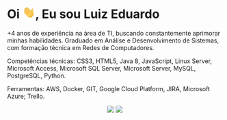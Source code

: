 # Oi <img src="https://raw.githubusercontent.com/ABSphreak/ABSphreak/master/gifs/Hi.gif" width="30px">, Eu sou Luiz Eduardo

+4 anos de experiência na área de TI, buscando constantemente aprimorar minhas habilidades. Graduado em Análise e Desenvolvimento de Sistemas, com formação técnica em Redes de Computadores.

Competências técnicas: CSS3, HTML5, Java 8, JavaScript, Linux Server, Microsoft Access, Microsoft SQL Server, Microsoft Server, MySQL, PostgreSQL, Python.

Ferramentas: AWS, Docker, GIT, Google Cloud Platform, JIRA, Microsoft Azure; Trello.

<div align="center">

  <a href="luizeduardo.psd.contato@gmail.com" alt="Gmail">
    <img src="https://img.shields.io/badge/-Gmail-FF0000?style=flat-square&labelColor=FF0000&logo=gmail&logoColor=white&link=LINK-DO-SEU-EMAIL"/></a>

  <a href="https://www.linkedin.com/in/luizeduardoplima/" alt="Linkedin">
    <img src="https://img.shields.io/badge/-Linkedin-0e76a8?style=flat-square&logo=Linkedin&logoColor=white&link=LINK-DO-SEU-LINKEDIN" /></a>

</div>
